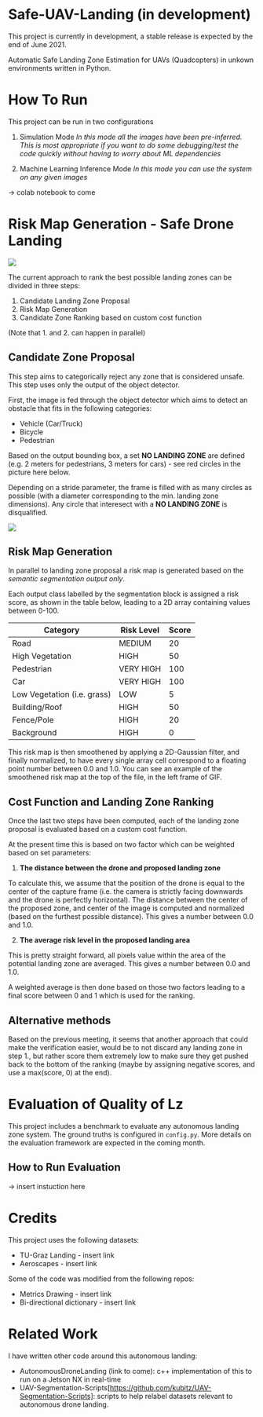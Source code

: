# Safe-UAV-Landing (in development)

This project is currently in development, a stable release is expected by the end of June 2021. 

Automatic Safe Landing Zone Estimation for UAVs (Quadcopters) in unkown environments written in Python. 

# How To Run
This project can be run in two configurations

1. Simulation Mode
*In this mode all the images have been pre-inferred. This is most appropriate if you want to do some debugging/test the code quickly without having to worry about ML dependencies*


2. Machine Learning Inference Mode
*In this mode you can use the system on any given images*

-> colab notebook to come

# Risk Map Generation - Safe Drone Landing

![](https://s4.gifyu.com/images/firstVersion.gif)

The current approach to rank the best possible landing zones can be divided in three steps:

1. Candidate Landing Zone Proposal
2. Risk Map Generation
3. Candidate Zone Ranking based on custom cost function

(Note that 1. and 2. can happen in parallel)

## Candidate Zone Proposal 
This step aims to categorically reject any zone that is considered unsafe. This step uses only the output of the object detector. 

First, the image is fed through the object detector which aims to detect an obstacle that fits in the following categories:
* Vehicle (Car/Truck)
* Bicycle
* Pedestrian

Based on the output bounding box, a set **NO LANDING ZONE** are defined (e.g. 2 meters for pedestrians, 3 meters for cars) - see red circles in the picture here below. 

Depending on a stride parameter, the frame is filled with as many circles as possible (with a diameter corresponding to the min. landing zone dimensions). Any circle that interesect with a **NO LANDING ZONE** is disqualified. 

![](https://i.ibb.co/3zxn8NM/proposals.png)

## Risk Map Generation 
In parallel to landing zone proposal a risk map is generated based on the *semantic segmentation output only*.

Each output class labelled by the segmentation block is assigned a risk score, as shown in the table below, leading to a 2D array containing values between 0-100. 

| Category                    | Risk Level | Score |
|-----------------------------|------------|-------|
| Road                        | MEDIUM     | 20    |
| High Vegetation             | HIGH       | 50    |
| Pedestrian                  | VERY HIGH  | 100   |
| Car                         | VERY HIGH  | 100   |
| Low Vegetation (i.e. grass) | LOW        | 5     |
| Building/Roof               | HIGH       | 50    |
| Fence/Pole                  | HIGH       | 20    |
| Background                  | HIGH       | 0     |

This risk map is then smoothened by applying a 2D-Gaussian filter, and finally normalized, to have every single array cell correspond to a floating point number between 0.0 and 1.0. You can see an example of the smoothened risk map at the top of the file, in the left frame of GIF. 

## Cost Function and Landing Zone Ranking

Once the last two steps have been computed, each of the landing zone proposal is evaluated based on a custom cost function. 

At the present time this is based on two factor which can be weighted based on set parameters:

1. **The distance between the drone and proposed landing zone**

To calculate this, we assume that the position of the drone is equal to the center of the capture frame (i.e. the camera is strictly facing downwards and the drone is perfectly horizontal). 
The distance between the center of the proposed zone, and center of the image is computed and normalized (based on the furthest possible distance). This gives a number between 0.0 and 1.0.

2. **The average risk level in the proposed landing area**

This is pretty straight forward, all pixels value within the area of the potential landing zone are averaged. This gives a number between 0.0 and 1.0.

A weighted average is then done based on those two factors leading to a final score between 0 and 1 which is used for the ranking. 

## Alternative methods
Based on the previous meeting, it seems that another approach that could make the verification easier, would be to not discard any landing zone in step 1., but rather score them extremely low to make sure they get pushed back to the bottom of the ranking (maybe by assigning negative scores, and use a max(score, 0) at the end). 

# Evaluation of Quality of Lz
This project includes a benchmark to evaluate any autonomous landing zone system. The ground truths is configured in `config.py`. More details on the evaluation framework are expected in the coming month. 

## How to Run Evaluation 
-> insert instuction here

# Credits 
This project uses the following datasets:
* TU-Graz Landing - insert link
* Aeroscapes - insert link

Some of the code was modified from the following repos:
* Metrics Drawing - insert link
* Bi-directional dictionary - insert link

# Related Work
I have written other code around this autonomous landing:
* AutonomousDroneLanding (link to come): c++ implementation of this to run on a Jetson NX in real-time
* UAV-Segmentation-Scripts[https://github.com/kubitz/UAV-Segmentation-Scripts]: scripts to help relabel datasets relevant to autonomous drone landing. 

